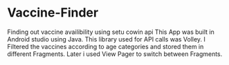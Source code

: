 # Vaccine-Finder
Finding out vaccine availibility using setu cowin api
This App was built in Android studio using Java.
This library used for API calls was Volley.
I Filtered the vaccines according to age categories and stored them in different Fragments. 
Later i used View Pager to switch between Fragments. 
